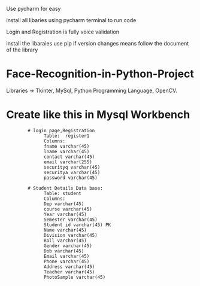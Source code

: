Use pycharm for easy 

install all libaries using pycharm terminal to run code 

Login and Registration is fully voice validation

install the libaraies use pip if version changes means follow the document of the library

# Face-Recognition-in-Python-Project
Libraries -> Tkinter, MySql, Python Programming Language, OpenCV.


 # Create like this in Mysql Workbench


            # login page,Registration
                  Table:  register1
                  Columns:
                  fname varchar(45) 
                  lname varchar(45) 
                  contact varchar(45) 
                  email varchar(255) 
                  securityq varchar(45) 
                  securitya varchar(45) 
                  password varchar(45)

            # Student Details Data base:
                  Table: student
                  Columns:
                  Dep varchar(45) 
                  course varchar(45) 
                  Year varchar(45) 
                  Semester varchar(45) 
                  Student id varchar(45) PK 
                  Name varchar(45) 
                  Division varchar(45) 
                  Roll varchar(45) 
                  Gender varchar(45) 
                  Dob varchar(45) 
                  Email varchar(45) 
                  Phone varchar(45) 
                  Address varchar(45) 
                  Teacher varchar(45) 
                  PhotoSample varchar(45)

